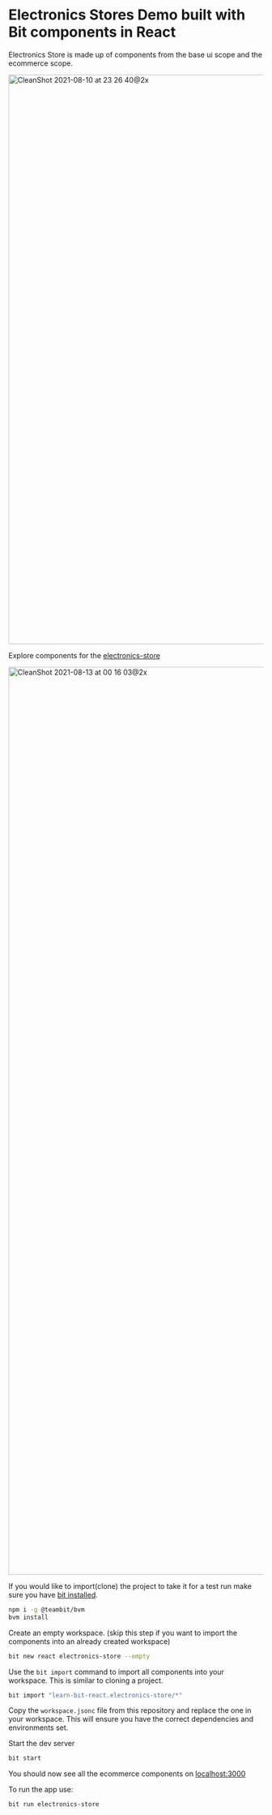 # Electronics Stores Demo built with Bit components in React

Electronics Store is made up of components from the base ui scope and the ecommerce scope.

<img width="1124" alt="CleanShot 2021-08-10 at 23 26 40@2x" src="https://user-images.githubusercontent.com/13063165/128937364-5c814d60-7538-4e00-8571-31ad3020bae6.png">

Explore components for the [electronics-store](https://bit.dev/learn-bit-react/electronics-store)

<img width="1792" alt="CleanShot 2021-08-13 at 00 16 03@2x" src="https://user-images.githubusercontent.com/13063165/129276980-43b0f5df-0d18-4c75-ac36-48c0351bc2eb.png">

If you would like to import(clone) the project to take it for a test run make sure you have [bit installed](https://harmony-docs.bit.dev/getting-started/installing-bit).

```bash
npm i -g @teambit/bvm
bvm install
```

Create an empty workspace. (skip this step if you want to import the components into an already created workspace)

```bash
bit new react electronics-store --empty
```

Use the `bit import` command to import all components into your workspace. This is similar to cloning a project.

```bash
bit import "learn-bit-react.electronics-store/*"
```

Copy the `workspace.jsonc` file from this repository and replace the one in your workspace. This will ensure you have the correct dependencies and environments set.

Start the dev server

```bash
bit start
```

You should now see all the ecommerce components on [localhost:3000](http://localhost:3000)

To run the app use:

```bash
bit run electronics-store
```
